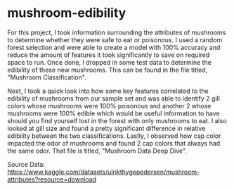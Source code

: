 # mushroom-edibility

For this project, I took information surrounding the attributes of mushrooms to determine whether they were safe to eat or poisonous. I used a random forest selection and were able to create a model with 100% accuracy and reduce the amount of features it took significantly to save on required space to run. Once done, I dropped in some test data to determine the edibility of these new mushrooms. This can be found in the file titled, "Mushroom Classification".

Next, I took a quick look into how some key features correlated to the edibility of mushrooms from our sample set and was able to identify 2 gill colors whose mushrooms were 100% poisonous and another 2 whose mushrooms were 100% edible which would be useful information to have should you find yourself lost in the forest with only mushrooms to eat. I also looked at gill size and found a pretty significant difference in relative edibility between the two classifications. Lastly, I observed how cap color impacted the odor of mushrooms and found 2 cap colors that always had the same odor. That file is titled, "Mushroom Data Deep Dive".

Source Data: https://www.kaggle.com/datasets/ulrikthygepedersen/mushroom-attributes?resource=download
